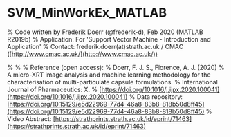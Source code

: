 # SVM_MinWorkEx_MATLAB

% Code written by Frederik Doerr (@frederik-d), Feb 2020 (MATLAB R2019b)
% Application: For 'Support Vector Machine - Introduction and Application'
% Contact: frederik.doerr(at)strath.ac.uk / CMAC ([http://www.cmac.ac.uk/](http://www.cmac.ac.uk/))

% % % Reference (open access):
% Doerr, F. J. S., Florence, A. J. (2020)
% A micro-XRT image analysis and machine learning methodology for the characterisation of multi-particulate capsule formulations. 
% International Journal of Pharmaceutics: X. 
% [https://doi.org/10.1016/j.ijpx.2020.100041](https://doi.org/10.1016/j.ijpx.2020.100041)
% Data repository: [https://doi.org/10.15129/e5d22969-77d4-46a8-83b8-818b50d8ff45](https://doi.org/10.15129/e5d22969-77d4-46a8-83b8-818b50d8ff45)
% Video Abstract: [https://strathprints.strath.ac.uk/id/eprint/71463](https://strathprints.strath.ac.uk/id/eprint/71463)

